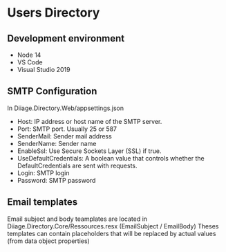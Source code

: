 # Users Directory

## Development environment
 - Node 14
 - VS Code
 - Visual Studio 2019

## SMTP Configuration
 In Diiage.Directory.Web/appsettings.json
- Host:						IP address or host name of the SMTP server.
- Port:						SMTP port. Usually 25 or 587
- SenderMail:				Sender mail address
- SenderName:				Sender name
- EnableSsl:				Use Secure Sockets Layer (SSL) if true.
- UseDefaultCredentials:	A boolean value that controls whether the DefaultCredentials are sent with requests.
- Login:					SMTP login
- Password:					SMTP password

## Email templates
Email subject and body teamplates are located in Diiage.Directory.Core/Ressources.resx (EmailSubject / EmailBody)
Theses templates can contain placeholders that will be replaced by actual values (from data object properties)
